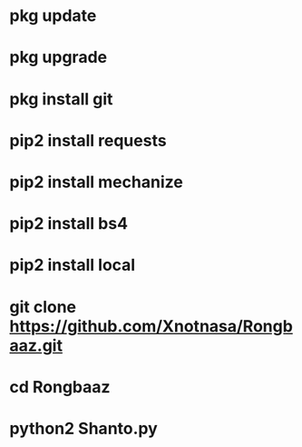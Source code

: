 # pkg update 
# pkg upgrade 
# pkg install git 
# pip2 install requests
# pip2 install mechanize 
# pip2 install bs4
# pip2 install local
# git clone https://github.com/Xnotnasa/Rongbaaz.git
# cd Rongbaaz
# python2 Shanto.py
